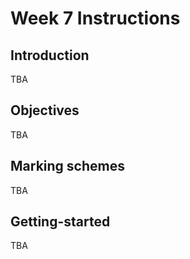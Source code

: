 # Week 7 Instructions

## Introduction
TBA

## Objectives
TBA

## Marking schemes
TBA

## Getting-started
TBA

